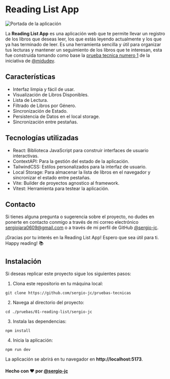 # Reading List App

![Portada de la aplicación](app-image.png)

La **Reading List App** es una aplicación web que te permite llevar un registro de los libros que deseas leer, los que estás leyendo actualmente y los que ya has terminado de leer. Es una herramienta sencilla y útil para organizar tus lecturas y mantener un seguimiento de los libros que te interesan, esta fue construida tomando como base la [prueba tecnica numero 1](https://github.com/midudev/pruebas-tecnicas/tree/main/pruebas/01-reading-list) de la iniciativa de  [@midudev](https://github.com/midudev).

## Características

- Interfaz limpia y fácil de usar.
- Visualización de Libros Disponibles.
- Lista de Lectura.
- Filtrado de Libros por Género.
- Sincronización de Estado.
- Persistencia de Datos en el local storage.
- Sincronización entre pestañas.

## Tecnologías utilizadas

- React: Biblioteca JavaScript para construir interfaces de usuario interactivas.
- ContextAPI: Para la gestión del estado de la aplicación.
- TailwindCSS: Estilos personalizados para la interfaz de usuario.
- Local Storage: Para almacenar la lista de libros en el navegador y sincronizar el estado entre pestañas.
- Vite: Builder de proyectos agnostico al framework.
- Vitest: Herramienta para testear la aplicación.

## Contacto

Si tienes alguna pregunta o sugerencia sobre el proyecto, no dudes en ponerte en contacto conmigo a través de mi correo electrónico [sergiojara0609@gmail.com](mailto:sergiojara0609@gmail.com) o a través de mi perfil de GitHub [@sergio-jc](https://github.com/sergio-jc).

¡Gracias por tu interés en la Reading List App! Espero que sea útil para ti. Happy reading! 📚

## Instalación
Si deseas replicar este proyecto sigue los siguientes pasos:

1. Clona este repositorio en tu máquina local:

```
git clone https://github.com/sergio-jc/pruebas-tecnicas
```

2. Navega al directorio del proyecto:

```
cd ./pruebas/01-reading-list/sergio-jc
```

3. Instala las dependencias:

```
npm install
```

4. Inicia la aplicación:

```
npm run dev
```

La aplicación se abrirá en tu navegador en **http://localhost:5173**.

#### Hecho con ❤️ por [@sergio-jc](https://github.com/sergio-jc)